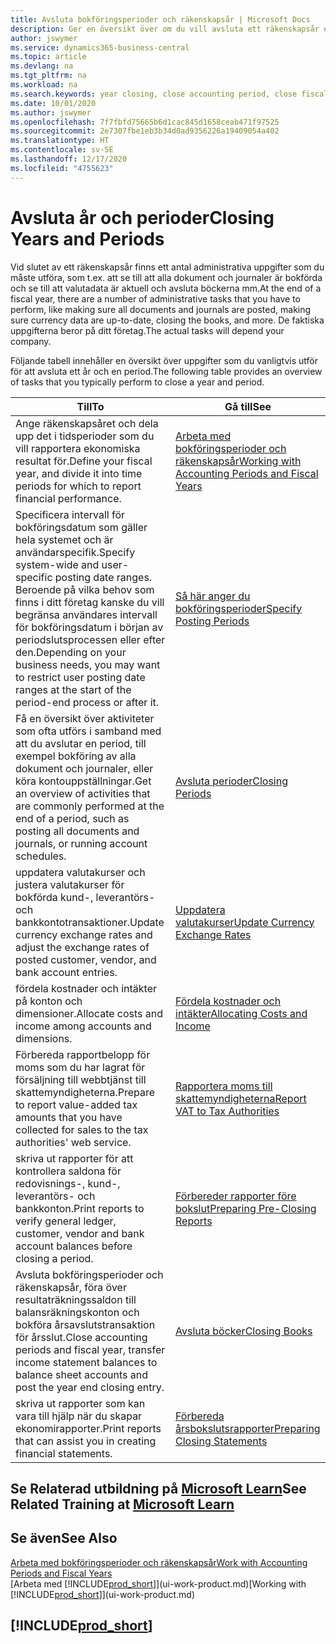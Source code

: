 ```yaml
---
title: Avsluta bokföringsperioder och räkenskapsår | Microsoft Docs
description: Ger en översikt över om du vill avsluta ett räkenskapsår eller en bokföringsperiod, till exempel att se till att dokument och journaler är bokförda och verifiering av banksaldon.
author: jswymer
ms.service: dynamics365-business-central
ms.topic: article
ms.devlang: na
ms.tgt_pltfrm: na
ms.workload: na
ms.search.keywords: year closing, close accounting period, close fiscal year, bank account detailed trial balance
ms.date: 10/01/2020
ms.author: jswymer
ms.openlocfilehash: 7f7fbfd75665b6d1cac845d1658ceab471f97525
ms.sourcegitcommit: 2e7307fbe1eb3b34d0ad9356226a19409054a402
ms.translationtype: HT
ms.contentlocale: sv-SE
ms.lasthandoff: 12/17/2020
ms.locfileid: "4755623"
---
```

# <a name="closing-years-and-periods"></a><span data-ttu-id="3f9dc-103">Avsluta år och perioder</span><span class="sxs-lookup"><span data-stu-id="3f9dc-103">Closing Years and Periods</span></span>

<span data-ttu-id="3f9dc-104">Vid slutet av ett räkenskapsår finns ett antal administrativa uppgifter som du måste utföra, som t.ex. att se till att alla dokument och journaler är bokförda och se till att valutadata är aktuell och avsluta böckerna mm.</span><span class="sxs-lookup"><span data-stu-id="3f9dc-104">At the end of a fiscal year, there are a number of administrative tasks that you have to perform, like making sure all documents and journals are posted, making sure currency data are up-to-date, closing the books, and more.</span></span> <span data-ttu-id="3f9dc-105">De faktiska uppgifterna beror på ditt företag.</span><span class="sxs-lookup"><span data-stu-id="3f9dc-105">The actual tasks will depend your company.</span></span>

<span data-ttu-id="3f9dc-106">Följande tabell innehåller en översikt över uppgifter som du vanligtvis utför för att avsluta ett år och en period.</span><span class="sxs-lookup"><span data-stu-id="3f9dc-106">The following table provides an overview of tasks that you typically perform to close a year and period.</span></span>

| <span data-ttu-id="3f9dc-107">Till</span><span class="sxs-lookup"><span data-stu-id="3f9dc-107">To</span></span> | <span data-ttu-id="3f9dc-108">Gå till</span><span class="sxs-lookup"><span data-stu-id="3f9dc-108">See</span></span> |
| --- | --- |
| <span data-ttu-id="3f9dc-109">Ange räkenskapsåret och dela upp det i tidsperioder som du vill rapportera ekonomiska resultat för.</span><span class="sxs-lookup"><span data-stu-id="3f9dc-109">Define your fiscal year, and divide it into time periods for which to report financial performance.</span></span> | [<span data-ttu-id="3f9dc-110">Arbeta med bokföringsperioder och räkenskapsår</span><span class="sxs-lookup"><span data-stu-id="3f9dc-110">Working with Accounting Periods and Fiscal Years</span></span>](finance-accounting-periods-and-fiscal-years.md)|
| <span data-ttu-id="3f9dc-111">Specificera intervall för bokföringsdatum som gäller hela systemet och är användarspecifik.</span><span class="sxs-lookup"><span data-stu-id="3f9dc-111">Specify system-wide and user-specific posting date ranges.</span></span> <span data-ttu-id="3f9dc-112">Beroende på vilka behov som finns i ditt företag kanske du vill begränsa användares intervall för bokföringsdatum i början av periodslutsprocessen eller efter den.</span><span class="sxs-lookup"><span data-stu-id="3f9dc-112">Depending on your business needs, you may want to restrict user posting date ranges at the start of the period-end process or after it.</span></span> |[<span data-ttu-id="3f9dc-113">Så här anger du bokföringsperioder</span><span class="sxs-lookup"><span data-stu-id="3f9dc-113">Specify Posting Periods</span></span>](finance-how-specify-posting-periods.md) |
| <span data-ttu-id="3f9dc-114">Få en översikt över aktiviteter som ofta utförs i samband med att du avslutar en period, till exempel bokföring av alla dokument och journaler, eller köra kontouppställningar.</span><span class="sxs-lookup"><span data-stu-id="3f9dc-114">Get an overview of activities that are commonly performed at the end of a period, such as posting all documents and journals, or running account schedules.</span></span> |[<span data-ttu-id="3f9dc-115">Avsluta perioder</span><span class="sxs-lookup"><span data-stu-id="3f9dc-115">Closing Periods</span></span>](year-how-complete-period-end-processes.md) |
| <span data-ttu-id="3f9dc-116">uppdatera valutakurser och justera valutakurser för bokförda kund-, leverantörs- och bankkontotransaktioner.</span><span class="sxs-lookup"><span data-stu-id="3f9dc-116">Update currency exchange rates and adjust the exchange rates of posted customer, vendor, and bank account entries.</span></span> |[<span data-ttu-id="3f9dc-117">Uppdatera valutakurser</span><span class="sxs-lookup"><span data-stu-id="3f9dc-117">Update Currency Exchange Rates</span></span>](finance-how-update-currencies.md) |
| <span data-ttu-id="3f9dc-118">fördela kostnader och intäkter på konton och dimensioner.</span><span class="sxs-lookup"><span data-stu-id="3f9dc-118">Allocate costs and income among accounts and dimensions.</span></span> |[<span data-ttu-id="3f9dc-119">Fördela kostnader och intäkter</span><span class="sxs-lookup"><span data-stu-id="3f9dc-119">Allocating Costs and Income</span></span>](year-allocate-costs-income.md) |
| <span data-ttu-id="3f9dc-120">Förbereda rapportbelopp för moms som du har lagrat för försäljning till webbtjänst till skattemyndigheterna.</span><span class="sxs-lookup"><span data-stu-id="3f9dc-120">Prepare to report value-added tax amounts that you have collected for sales to the tax authorities' web service.</span></span> |[<span data-ttu-id="3f9dc-121">Rapportera moms till skattemyndigheterna</span><span class="sxs-lookup"><span data-stu-id="3f9dc-121">Report VAT to Tax Authorities</span></span>](finance-how-report-vat.md)|
| <span data-ttu-id="3f9dc-122">skriva ut rapporter för att kontrollera saldona för redovisnings-, kund-, leverantörs- och bankkonton.</span><span class="sxs-lookup"><span data-stu-id="3f9dc-122">Print reports to verify general ledger, customer, vendor and bank account balances before closing a period.</span></span> |[<span data-ttu-id="3f9dc-123">Förbereder rapporter före bokslut</span><span class="sxs-lookup"><span data-stu-id="3f9dc-123">Preparing Pre-Closing Reports</span></span>](year-prepare-preclose-reports.md) |
| <span data-ttu-id="3f9dc-124">Avsluta bokföringsperioder och räkenskapsår, föra över resultaträkningssaldon till balansräkningskonton och bokföra årsavslutstransaktion för årsslut.</span><span class="sxs-lookup"><span data-stu-id="3f9dc-124">Close accounting periods and fiscal year, transfer income statement balances to balance sheet accounts and post the year end closing entry.</span></span> |[<span data-ttu-id="3f9dc-125">Avsluta böcker</span><span class="sxs-lookup"><span data-stu-id="3f9dc-125">Closing Books</span></span>](year-close-books.md) |
| <span data-ttu-id="3f9dc-126">skriva ut rapporter som kan vara till hjälp när du skapar ekonomirapporter.</span><span class="sxs-lookup"><span data-stu-id="3f9dc-126">Print reports that can assist you in creating financial statements.</span></span> |[<span data-ttu-id="3f9dc-127">Förbereda årsbokslutsrapporter</span><span class="sxs-lookup"><span data-stu-id="3f9dc-127">Preparing Closing Statements</span></span>](year-prepare-close-statement.md) |

## <a name="see-related-training-at-microsoft-learn"></a><span data-ttu-id="3f9dc-128">Se Relaterad utbildning på [Microsoft Learn](/learn/modules/close-fiscal-year-dynamics-365-business-central/index)</span><span class="sxs-lookup"><span data-stu-id="3f9dc-128">See Related Training at [Microsoft Learn](/learn/modules/close-fiscal-year-dynamics-365-business-central/index)</span></span>

## <a name="see-also"></a><span data-ttu-id="3f9dc-129">Se även</span><span class="sxs-lookup"><span data-stu-id="3f9dc-129">See Also</span></span>

[<span data-ttu-id="3f9dc-130">Arbeta med bokföringsperioder och räkenskapsår</span><span class="sxs-lookup"><span data-stu-id="3f9dc-130">Work with Accounting Periods and Fiscal Years</span></span>](finance-accounting-periods-and-fiscal-years.md)  
<span data-ttu-id="3f9dc-131">[Arbeta med [!INCLUDE[prod_short](includes/prod_short.md)]](ui-work-product.md)</span><span class="sxs-lookup"><span data-stu-id="3f9dc-131">[Working with [!INCLUDE[prod_short](includes/prod_short.md)]](ui-work-product.md)</span></span>

## [!INCLUDE[prod_short](includes/free_trial_md.md)]  
